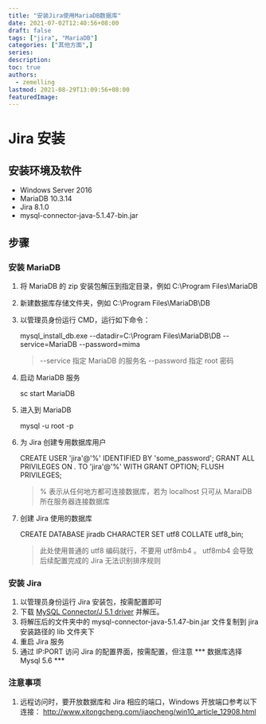 ```yaml
---
title: "安装Jira使用MariaDB数据库"
date: 2021-07-02T12:40:56+08:00
draft: false
tags: ["jira", "MariaDB"]
categories: ["其他方面",]
series:
description:
toc: true
authors:
  - zemelling
lastmod: 2021-08-29T13:09:56+08:00
featuredImage:
---
```


# Jira 安装

## 安装环境及软件

* Windows Server 2016
* MariaDB 10.3.14
* Jira 8.1.0
* mysql-connector-java-5.1.47-bin.jar

## 步骤

### 安装 MariaDB

1. 将 MariaDB 的 zip 安装包解压到指定目录，例如 C:\\Program Files\\MariaDB
2. 新建数据库存储文件夹，例如 C:\\Program Files\\MariaDB\\DB
3. 以管理员身份运行 CMD，运行如下命令：

    mysql_install_db.exe --datadir=C:\Program Files\MariaDB\DB --service=MariaDB --password=mima
    > --service 指定 MariaDB 的服务名
    > --password 指定 root 密码
4. 启动 MariaDB 服务

    sc start MariaDB 
5. 进入到 MariaDB

    mysql -u root -p
6. 为 Jira 创建专用数据库用户

    CREATE USER 'jira'@'%' IDENTIFIED BY 'some_password';
    GRANT ALL PRIVILEGES ON *.* TO 'jira'@'%' WITH GRANT OPTION;
    FLUSH PRIVILEGES;
    > % 表示从任何地方都可连接数据库，若为 localhost 只可从 MaraiDB 所在服务器连接数据库
7. 创建 Jira 使用的数据库

    CREATE DATABASE jiradb CHARACTER SET utf8 COLLATE utf8_bin;
    > 此处使用普通的 utf8 编码就行，不要用 utf8mb4 。
    > utf8mb4 会导致后续配置完成的 Jira 无法识别排序规则

### 安装 Jira

1. 以管理员身份运行 Jira 安装包，按需配置即可
2. 下载  [MySQL Connector/J 5.1 driver][1] 并解压。
3. 将解压后的文件夹中的 mysql-connector-java-5.1.47-bin.jar 文件复制到 jira 安装路径的 lib 文件夹下
4. 重启 Jira 服务
5. 通过 IP:PORT 访问 Jira 的配置界面，按需配置，但注意 *** 数据库选择 Mysql 5.6 ***

### 注意事项

1. 远程访问时，要开放数据库和 Jira 相应的端口，Windows 开放端口参考以下连接：
    http://www.xitongcheng.com/jiaocheng/win10_article_12908.html





  [1]: https://dev.mysql.com/downloads/connector/j/5.1.html